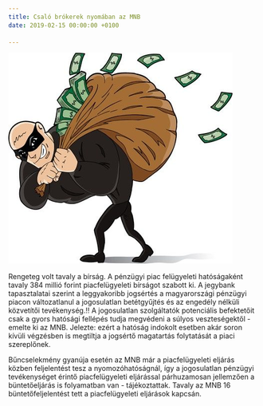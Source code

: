 ```yaml
---
title: Csaló brókerek nyomában az MNB
date: 2019-02-15 00:00:00 +0100

---
```

![](/uploads/Bank-Robber.jpg)

Rengeteg volt tavaly a bírság. A pénzügyi piac felügyeleti hatóságaként tavaly 384 millió forint piacfelügyeleti bírságot szabott ki. A jegybank tapasztalatai szerint a leggyakoribb jogsértés a magyarországi pénzügyi piacon változatlanul a jogosulatlan betétgyűjtés és az engedély nélküli közvetítői tevékenység.‼️ A jogosulatlan szolgáltatók potenciális befektetőit csak a gyors hatósági fellépés tudja megvédeni a súlyos veszteségektől - emelte ki az MNB. Jelezte: ezért a hatóság indokolt esetben akár soron kívüli végzésben is megtiltja a jogsértő magatartás folytatását a piaci szereplőnek.

  
Bűncselekmény gyanúja esetén az MNB már a piacfelügyeleti eljárás közben feljelentést tesz a nyomozóhatóságnál, így a jogosulatlan pénzügyi tevékenységet érintő piacfelügyeleti eljárással párhuzamosan jellemzően a büntetőeljárás is folyamatban van - tájékoztattak. Tavaly az MNB 16 büntetőfeljelentést tett a piacfelügyeleti eljárások kapcsán.